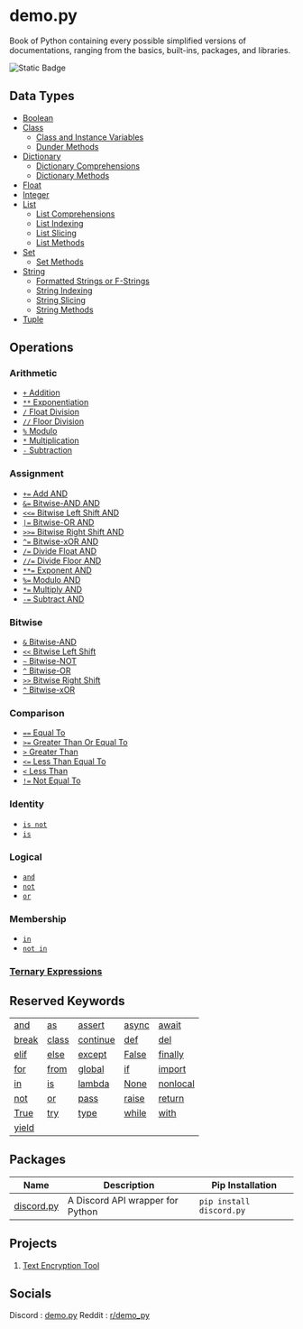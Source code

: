 # demo.py
Book of Python containing every possible simplified versions of documentations, ranging from the basics, built-ins, packages, and libraries.

![Static Badge](https://img.shields.io/badge/Python_%3E%3D3.12-yellow?style=for-the-badge)

## Data Types
- [Boolean](https://github.com/almostDemoPy/demo.py/blob/c33ecd83d97d0b89ae8299fb98ef7b3de16053b9/data_types/boolean.md)
- [Class](https://github.com/almostDemoPy/demo.py/blob/c33ecd83d97d0b89ae8299fb98ef7b3de16053b9/data_types/class.md)
  - [Class and Instance Variables](https://github.com/almostDemoPy/demo.py/blob/main/data_types/class.md#class-and-instance-variables)
  - [Dunder Methods](https://github.com/almostDemoPy/demo.py/blob/main/data_types/class.md#dunder-methods)
- [Dictionary](https://github.com/almostDemoPy/demo.py/blob/c33ecd83d97d0b89ae8299fb98ef7b3de16053b9/data_types/dictionary.md)
  - [Dictionary Comprehensions](https://github.com/almostDemoPy/demo.py/blob/main/data_types/dictionary.md#dictionary-comprehensions)
  - [Dictionary Methods](https://github.com/almostDemoPy/demo.py/blob/main/data_types/dictionary.md#dictionary-methods)
- [Float](https://github.com/almostDemoPy/demo.py/blob/c33ecd83d97d0b89ae8299fb98ef7b3de16053b9/data_types/float.md)
- [Integer](https://github.com/almostDemoPy/demo.py/blob/c33ecd83d97d0b89ae8299fb98ef7b3de16053b9/data_types/integer.md)
- [List](https://github.com/almostDemoPy/demo.py/blob/c33ecd83d97d0b89ae8299fb98ef7b3de16053b9/data_types/list.md)
  - [List Comprehensions](https://github.com/almostDemoPy/demo.py/blob/main/data_types/list.md#list-comprehensions)
  - [List Indexing](https://github.com/almostDemoPy/demo.py/blob/main/data_types/list.md#list-indexing)
  - [List Slicing](https://github.com/almostDemoPy/demo.py/blob/main/data_types/list.md#list-slicing)
  - [List Methods](https://github.com/almostDemoPy/demo.py/blob/main/data_types/list.md#list-methods)
- [Set](https://github.com/almostDemoPy/demo.py/blob/c33ecd83d97d0b89ae8299fb98ef7b3de16053b9/data_types/set.md)
  - [Set Methods](https://github.com/almostDemoPy/demo.py/blob/main/data_types/set.md#set-methods)
- [String](https://github.com/almostDemoPy/demo.py/blob/c33ecd83d97d0b89ae8299fb98ef7b3de16053b9/data_types/string.md)
  - [Formatted Strings or F-Strings](https://github.com/almostDemoPy/demo.py/blob/main/data_types/string.md#formatted-strings-or-f-strings)
  - [String Indexing](https://github.com/almostDemoPy/demo.py/blob/main/data_types/string.md#string-indexing)
  - [String Slicing](https://github.com/almostDemoPy/demo.py/blob/main/data_types/string.md#string-slicing)
  - [String Methods](https://github.com/almostDemoPy/demo.py/blob/main/data_types/string.md#string-methods)
- [Tuple](https://github.com/almostDemoPy/demo.py/blob/c33ecd83d97d0b89ae8299fb98ef7b3de16053b9/data_types/tuple.md)

## Operations

### Arithmetic
- [` + ` Addition](https://github.com/almostDemoPy/demo.py/blob/main/operations/arithmetic.md#addition-operation)
- [` ** ` Exponentiation](https://github.com/almostDemoPy/demo.py/blob/main/operations/arithmetic.md#exponentiation-operation)
- [` / ` Float Division](https://github.com/almostDemoPy/demo.py/blob/main/operations/arithmetic.md#float-division-operation)
- [` // ` Floor Division](https://github.com/almostDemoPy/demo.py/blob/main/operations/arithmetic.md#floor-division-operation)
- [` % ` Modulo](https://github.com/almostDemoPy/demo.py/blob/main/operations/arithmetic.md#modulo-operation)
- [` * ` Multiplication](https://github.com/almostDemoPy/demo.py/blob/main/operations/arithmetic.md#multiplication-operation)
- [` - ` Subtraction](https://github.com/almostDemoPy/demo.py/blob/main/operations/arithmetic.md#subtraction-operation)

### Assignment
- [` += ` Add AND](https://github.com/almostDemoPy/demo.py/blob/main/operations/assignment.md#add-and-operation)
- [` &= ` Bitwise-AND AND](https://github.com/almostDemoPy/demo.py/blob/main/operations/assignment.md#bitwise-and-and-operation)
- [` <<= ` Bitwise Left Shift AND](https://github.com/almostDemoPy/demo.py/blob/main/operations/assignment.md#bitwise-left-shift-and-operation)
- [` |= ` Bitwise-OR AND](https://github.com/almostDemoPy/demo.py/blob/main/operations/assignment.md#bitwise-or-and-operation)
- [` >>= ` Bitwise Right Shift AND](https://github.com/almostDemoPy/demo.py/blob/main/operations/assignment.md#bitwise-right-shift-and-operation)
- [` ^= ` Bitwise-xOR AND](https://github.com/almostDemoPy/demo.py/blob/main/operations/assignment.md#bitwise-xor-and-operation)
- [` /= ` Divide Float AND](https://github.com/almostDemoPy/demo.py/blob/main/operations/assignment.md#divide-float-and-operation)
- [` //= ` Divide Floor AND](https://github.com/almostDemoPy/demo.py/blob/main/operations/assignment.md#divide-floor-and-operation)
- [` **= ` Exponent AND](https://github.com/almostDemoPy/demo.py/blob/main/operations/assignment.md#exponent-and-operation)
- [` %= ` Modulo AND](https://github.com/almostDemoPy/demo.py/blob/main/operations/assignment.md#modulo-and-operation)
- [` *= ` Multiply AND](https://github.com/almostDemoPy/demo.py/blob/main/operations/assignment.md#multiply-and-operation)
- [` -= ` Subtract AND](https://github.com/almostDemoPy/demo.py/blob/main/operations/assignment.md#subtract-and-operation)

### Bitwise
- [` & ` Bitwise-AND](https://github.com/almostDemoPy/demo.py/blob/main/operations/bitwise.md#bitwise-and-operation)
- [` << ` Bitwise Left Shift](https://github.com/almostDemoPy/demo.py/blob/main/operations/bitwise.md#bitwise-left-shift-operation)
- [` ~ ` Bitwise-NOT](https://github.com/almostDemoPy/demo.py/blob/main/operations/bitwise.md#bitwise-not-operation)
- [` ^ ` Bitwise-OR](https://github.com/almostDemoPy/demo.py/blob/main/operations/bitwise.md#bitwise-or-operation)
- [` >> ` Bitwise Right Shift](https://github.com/almostDemoPy/demo.py/blob/main/operations/bitwise.md#bitwise-right-shift-operation)
- [` ^ ` Bitwise-xOR](https://github.com/almostDemoPy/demo.py/blob/main/operations/bitwise.md#bitwise-xor-operation)

### Comparison
- [` == ` Equal To](https://github.com/almostDemoPy/demo.py/blob/main/operations/comparison.md#equal-to-operation)
- [` >= ` Greater Than Or Equal To](https://github.com/almostDemoPy/demo.py/blob/main/operations/comparison.md#greater-than-or-equal-to-operation)
- [` > ` Greater Than](https://github.com/almostDemoPy/demo.py/blob/main/operations/comparison.md#greater-than-operation)
- [` <= ` Less Than Equal To](https://github.com/almostDemoPy/demo.py/blob/main/operations/comparison.md#less-than-or-equal-to-operation)
- [` < ` Less Than](https://github.com/almostDemoPy/demo.py/blob/main/operations/comparison.md#less-than-operation)
- [` != ` Not Equal To](https://github.com/almostDemoPy/demo.py/blob/main/operations/comparison.md#not-equal-to-operation)

### Identity
- [` is not `](https://github.com/almostDemoPy/demo.py/blob/main/operations/identity.md#is-not-operation)
- [` is `](https://github.com/almostDemoPy/demo.py/blob/main/operations/identity.md#is-operation)

### Logical
- [` and `](https://github.com/almostDemoPy/demo.py/blob/main/operations/logical.md#and-operation)
- [` not `](https://github.com/almostDemoPy/demo.py/blob/main/operations/logical.md#not-operation)
- [` or `](https://github.com/almostDemoPy/demo.py/blob/main/operations/logical.md#or-operation)

### Membership
- [` in `](https://github.com/almostDemoPy/demo.py/blob/main/operations/membership.md#in-operation)
- [` not in `](https://github.com/almostDemoPy/demo.py/blob/main/operations/membership.md#not-in-operation)

### [Ternary Expressions](https://github.com/almostDemoPy/demo.py/blob/main/operations/ternary.md#ternary)

## Reserved Keywords
| | | | | |
|-|-|-|-|-|
| [and](<https://github.com/almostDemoPy/demo.py/blob/main/demo.py/reserved_keywords/and.py>) | [as](<https://github.com/almostDemoPy/demo.py/blob/main/demo.py/reserved_keywords/as.py>) | [assert](<https://github.com/almostDemoPy/demo.py/blob/main/demo.py/reserved_keywords/assert.py>) | [async](<https://github.com/almostDemoPy/demo.py/blob/main/demo.py/reserved_keywords/async.py>) | [await](<https://github.com/almostDemoPy/demo.py/blob/main/demo.py/reserved_keywords/await.py>) |
[break](<https://github.com/almostDemoPy/demo.py/blob/main/demo.py/reserved_keywords/break.py>) | [class](<https://github.com/almostDemoPy/demo.py/blob/main/demo.py/reserved_keywords/class.py>) | [continue](<https://github.com/almostDemoPy/demo.py/blob/main/demo.py/reserved_keywords/continue.py>) | [def](<https://github.com/almostDemoPy/demo.py/blob/main/demo.py/reserved_keywords/def.py>) | [del](<https://github.com/almostDemoPy/demo.py/blob/main/demo.py/reserved_keywords/del.py>)
| [elif](<https://github.com/almostDemoPy/demo.py/blob/main/demo.py/reserved_keywords/elif.py>) | [else](<https://github.com/almostDemoPy/demo.py/blob/main/demo.py/reserved_keywords/else.py>) | [except](<https://github.com/almostDemoPy/demo.py/blob/main/demo.py/reserved_keywords/except.py>) | [False](<https://github.com/almostDemoPy/demo.py/blob/main/demo.py/reserved_keywords/False.py>) | [finally](<https://github.com/almostDemoPy/demo.py/blob/main/demo.py/reserved_keywords/finally.py>)
| [for](<https://github.com/almostDemoPy/demo.py/blob/main/demo.py/reserved_keywords/for.py>) | [from](<https://github.com/almostDemoPy/demo.py/blob/main/demo.py/reserved_keywords/from.py>) | [global](<https://github.com/almostDemoPy/demo.py/blob/main/demo.py/reserved_keywords/global.py>) | [if](<https://github.com/almostDemoPy/demo.py/blob/main/demo.py/reserved_keywords/if.py>) | [import](<https://github.com/almostDemoPy/demo.py/blob/main/demo.py/reserved_keywords/import.py>)
| [in](<https://github.com/almostDemoPy/demo.py/blob/main/demo.py/reserved_keywords/in.py>) | [is](<https://github.com/almostDemoPy/demo.py/blob/main/demo.py/reserved_keywords/is.py>) | [lambda](<https://github.com/almostDemoPy/demo.py/blob/main/demo.py/reserved_keywords/lambda.py>) | [None](<https://github.com/almostDemoPy/demo.py/blob/main/demo.py/reserved_keywords/None.py>) | [nonlocal](<https://github.com/almostDemoPy/demo.py/blob/main/demo.py/reserved_keywords/nonlocal.py>)
| [not](<https://github.com/almostDemoPy/demo.py/blob/main/demo.py/reserved_keywords/not.py>) | [or](<https://github.com/almostDemoPy/demo.py/blob/main/demo.py/reserved_keywords/or.py>) | [pass](<https://github.com/almostDemoPy/demo.py/blob/main/demo.py/reserved_keywords/pass.py>) | [raise](<https://github.com/almostDemoPy/demo.py/blob/main/demo.py/reserved_keywords/raise.py>) | [return](<https://github.com/almostDemoPy/demo.py/blob/main/demo.py/reserved_keywords/return.py>)
| [True](<https://github.com/almostDemoPy/demo.py/blob/main/demo.py/reserved_keywords/True.py>) | [try](<https://github.com/almostDemoPy/demo.py/blob/main/demo.py/reserved_keywords/try.py>) | [type](<https://github.com/almostDemoPy/demo.py/blob/main/demo.py/reserved_keywords/type.py>)| [while](<https://github.com/almostDemoPy/demo.py/blob/main/demo.py/reserved_keywords/while.py>) | [with](<https://github.com/almostDemoPy/demo.py/blob/main/demo.py/reserved_keywords/with.py>)
| [yield](<https://github.com/almostDemoPy/demo.py/blob/main/demo.py/reserved_keywords/yield.py>) |

## Packages
| Name | Description | Pip Installation |
|  -   |      -      |         -        |
| [discord.py](https://github.com/almostDemoPy/demo.py/tree/main/demo.py/packages/discord.py) | A Discord API wrapper for Python | ` pip install discord.py ` |

## Projects
1. [Text Encryption Tool](https://github.com/almostDemoPy/demo.py/blob/main/demo.py/projects/text_encryption_tool.py)


## Socials
Discord : [demo.py](https://discord.gg/UQhuWWufgb)
Reddit : [r/demo_py](https://www.reddit.com/r/demo_py/)